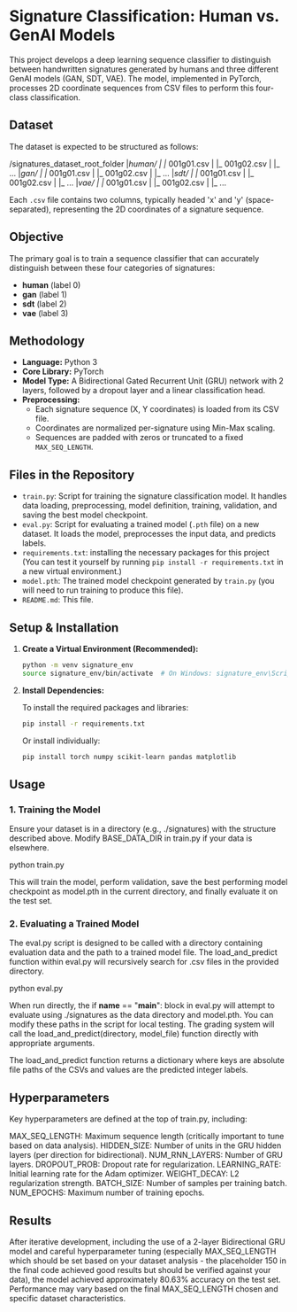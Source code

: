 # Signature Classification: Human vs. GenAI Models

This project develops a deep learning sequence classifier to distinguish between handwritten signatures generated by humans and three different GenAI models (GAN, SDT, VAE). The model, implemented in PyTorch, processes 2D coordinate sequences from CSV files to perform this four-class classification.

## Dataset

The dataset is expected to be structured as follows:

/signatures_dataset_root_folder
|_human/
|  |_ 001g01.csv
|  |_ 001g02.csv
|  |_ ...
|_gan/
|  |_ 001g01.csv
|  |_ 001g02.csv
|  |_ ...
|_sdt/
|  |_ 001g01.csv
|  |_ 001g02.csv
|  |_ ...
|_vae/
|  |_ 001g01.csv
|  |_ 001g02.csv
|  |_ ...

Each `.csv` file contains two columns, typically headed 'x' and 'y' (space-separated), representing the 2D coordinates of a signature sequence.

## Objective

The primary goal is to train a sequence classifier that can accurately distinguish between these four categories of signatures:
* **human** (label 0)
* **gan** (label 1)
* **sdt** (label 2)
* **vae** (label 3)

## Methodology

* **Language:** Python 3
* **Core Library:** PyTorch
* **Model Type:** A Bidirectional Gated Recurrent Unit (GRU) network with 2 layers, followed by a dropout layer and a linear classification head.
* **Preprocessing:**
    * Each signature sequence (X, Y coordinates) is loaded from its CSV file.
    * Coordinates are normalized per-signature using Min-Max scaling.
    * Sequences are padded with zeros or truncated to a fixed `MAX_SEQ_LENGTH`.

## Files in the Repository

* `train.py`: Script for training the signature classification model. It handles data loading, preprocessing, model definition, training, validation, and saving the best model checkpoint.
* `eval.py`: Script for evaluating a trained model (`.pth` file) on a new dataset. It loads the model, preprocesses the input data, and predicts labels.
* `requirements.txt`: installing the necessary packages for this project (You can test it yourself by running `pip install -r requirements.txt` in a new virtual environment.)
* `model.pth`: The trained model checkpoint generated by `train.py` (you will need to run training to produce this file).
* `README.md`: This file.

## Setup & Installation

1.  **Create a Virtual Environment (Recommended):**
    ```bash
    python -m venv signature_env
    source signature_env/bin/activate  # On Windows: signature_env\Scripts\activate
    ```

2.  **Install Dependencies:**

    To install the required packages and libraries:
    ```bash
    pip install -r requirements.txt
    ```
    Or install individually:
    ```bash
    pip install torch numpy scikit-learn pandas matplotlib
    ```

## Usage

### 1. Training the Model
Ensure your dataset is in a directory (e.g., ./signatures) with the structure described above. Modify BASE_DATA_DIR in train.py if your data is elsewhere.

python train.py


This will train the model, perform validation, save the best performing model checkpoint as model.pth in the current directory, and finally evaluate it on the test set.

### 2. Evaluating a Trained Model
The eval.py script is designed to be called with a directory containing evaluation data and the path to a trained model file. The load_and_predict function within eval.py will recursively search for .csv files in the provided directory.

python eval.py


When run directly, the if __name__ == "__main__": block in eval.py will attempt to evaluate using ./signatures as the data directory and model.pth. You can modify these paths in the script for local testing. The grading system will call the load_and_predict(directory, model_file) function directly with appropriate arguments.

The load_and_predict function returns a dictionary where keys are absolute file paths of the CSVs and values are the predicted integer labels.

## Hyperparameters

Key hyperparameters are defined at the top of train.py, including:

MAX_SEQ_LENGTH: Maximum sequence length (critically important to tune based on data analysis).
HIDDEN_SIZE: Number of units in the GRU hidden layers (per direction for bidirectional).
NUM_RNN_LAYERS: Number of GRU layers.
DROPOUT_PROB: Dropout rate for regularization.
LEARNING_RATE: Initial learning rate for the Adam optimizer.
WEIGHT_DECAY: L2 regularization strength.
BATCH_SIZE: Number of samples per training batch.
NUM_EPOCHS: Maximum number of training epochs.


## Results
After iterative development, including the use of a 2-layer Bidirectional GRU model and careful hyperparameter tuning (especially MAX_SEQ_LENGTH which should be set based on your dataset analysis - the placeholder 150 in the final code achieved good results but should be verified against your data), the model achieved approximately 80.63% accuracy on the test set. Performance may vary based on the final MAX_SEQ_LENGTH chosen and specific dataset characteristics.